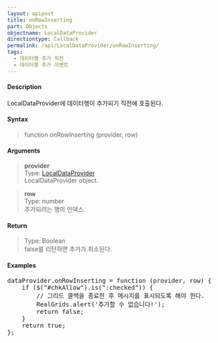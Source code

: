 ```yaml
---
layout: apipost
title: onRowInserting
part: Objects
objectname: LocalDataProvider
directiontype: Callback
permalink: /api/LocalDataProvider/onRowInserting/
tags:
  - 데이터행 추가 직전
  - 데이터행 추가 이벤트
---
```



#### Description

 LocalDataProvider에 데이터행이 추가되기 직전에 호출된다.

#### Syntax

> function onRowInserting (provider, row)

#### Arguments

> **provider**  
> Type: [LocalDataProvider](/api/LocalDataProvider/)  
> LocalDataProvider object.  

> **row**  
> Type: number  
> 추가되려는 행의 인덱스.  

#### Return

> Type: Boolean  
> false를 리턴하면 추가가 취소된다.

#### Examples 

<pre class="prettyprint">
dataProvider.onRowInserting = function (provider, row) {
    if ($("#chkAllow").is(":checked")) {
        // 그리드 콜백을 종료한 후 메시지를 표시되도록 해야 한다.
        RealGrids.alert('추가할 수 없습니다!');
        return false;
    }
    return true;
};
</pre>

